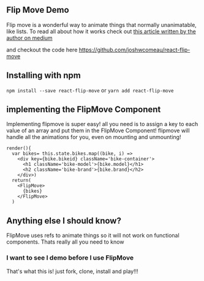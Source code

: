 ## Flip Move Demo

Flip move is a wonderful way to animate things that normally unanimatable, like lists. To read all about how it works check out <a href='https://medium.com/developers-writing/animating-the-unanimatable-1346a5aab3cd'>this article written by the author on medium </a>

and checkout the code here https://github.com/joshwcomeau/react-flip-move

## Installing with npm

`npm install --save react-flip-move`
or
`yarn add react-flip-move`

## implementing the FlipMove Component

Implementing flipmove is super easy! all you need is to assign a key to each value of an array and put them in the FlipMove Component! flipmove will handle all the animations for you, even on mounting and unmounting! 

```
render(){
  var bikes= this.state.bikes.map((bike, i) =>  
    <div key={bike.bikeid} className='bike-container'>
      <h1 className='bike-model'>{bike.model}</h1>
      <h2 className='bike-brand'>{bike.brand}</h2>
    </div>)
  return(
    <FlipMove>
      {bikes}
    </FlipMove>
  )
```

## Anything else I should know?

FlipMove uses refs to animate things so it will not work on functional components. Thats really all you need to know

###  I want to see I demo before I use FlipMove

That's what this is! just fork, clone, install and play!!!
